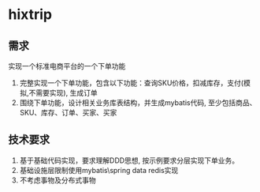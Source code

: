 # hixtrip 

## 需求
实现一个标准电商平台的一个下单功能

1. 完整实现一个下单功能，包含以下功能：查询SKU价格，扣减库存，支付(模拟,不需要实现), 生成订单
2. 围绕下单功能，设计相关业务库表结构，并生成mybatis代码, 至少包括商品、SKU、库存、订单、买家、买家

## 技术要求
1. 基于基础代码实现，要求理解DDD思想, 按示例要求分层实现下单业务。
2. 基础设施层限制使用mybatis\spring data redis实现
3. 不考虑事物及分布式事物

